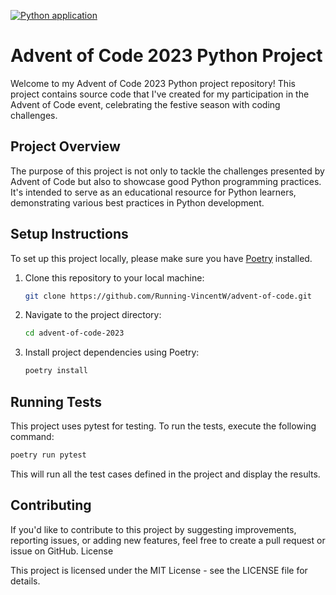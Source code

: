 [![Python application](https://github.com/Running-VincentW/advent-of-code/actions/workflows/python-app.yml/badge.svg?branch=main)](https://github.com/Running-VincentW/advent-of-code/actions/workflows/python-app.yml)

# Advent of Code 2023 Python Project

Welcome to my Advent of Code 2023 Python project repository! This project contains source code that I've created for my participation in the Advent of Code event, celebrating the festive season with coding challenges.

## Project Overview

The purpose of this project is not only to tackle the challenges presented by Advent of Code but also to showcase good Python programming practices. It's intended to serve as an educational resource for Python learners, demonstrating various best practices in Python development.

## Setup Instructions

To set up this project locally, please make sure you have [Poetry](https://python-poetry.org/) installed.

1. Clone this repository to your local machine:

   ```bash
   git clone https://github.com/Running-VincentW/advent-of-code.git
   ```

2. Navigate to the project directory:

   ```bash
   cd advent-of-code-2023
   ```

3. Install project dependencies using Poetry:

   ```bash
   poetry install
   ```

## Running Tests

This project uses pytest for testing. To run the tests, execute the following command:

```bash
poetry run pytest
```

This will run all the test cases defined in the project and display the results.

## Contributing

If you'd like to contribute to this project by suggesting improvements, reporting issues, or adding new features, feel free to create a pull request or issue on GitHub.
License

This project is licensed under the MIT License - see the LICENSE file for details.
